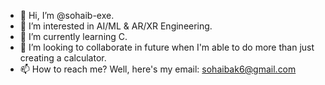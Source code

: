 - 👋 Hi, I’m @sohaib-exe.
- 💖 I’m interested in AI/ML & AR/XR Engineering.
- 🌱 I’m currently learning C.
- 💞️ I’m looking to collaborate in future when I'm able to do more than just creating a calculator.
- 📫 How to reach me? Well, here's my email: sohaibak6@gmail.com

<!---
sohaib-exe/sohaib-exe is a ✨ special ✨ repository because its `README.md` (this file) appears on your GitHub profile.
You can click the Preview link to take a look at your changes.
--->
